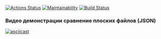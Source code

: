 [![Actions Status](https://github.com/rosoporto/python-project-50/actions/workflows/hexlet-check.yml/badge.svg)](https://github.com/rosoporto/python-project-50/actions) [![Maintainability](https://api.codeclimate.com/v1/badges/b045271fb423bc5e0158/maintainability)](https://codeclimate.com/github/rosoporto/python-project-50/maintainability) [![Build Status](https://github.com/rosoporto/python-project-50/actions/workflows/pyci.yml/badge.svg)](https://github.com/rosoporto/python-project-50/actions/workflows/pyci.yml)


### Видео демонстрации cравнение плоских файлов (JSON)
[![asciicast](https://asciinema.org/a/653962.svg)](https://asciinema.org/a/653962)